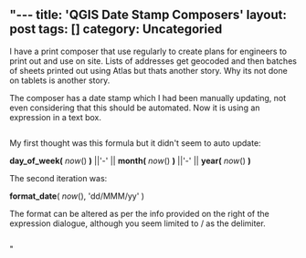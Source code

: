 "---
title: 'QGIS Date Stamp Composers'
layout: post
tags: []
category: 
Uncategoried
---

<p>I have a print composer that use regularly to create plans for engineers to print out and use on site. Lists of addresses get geocoded and then batches of sheets printed out using Atlas but thats another story. Why its not done on tablets is another story.</p>



<p>The composer has a date stamp which I had been manually updating, not even considering that this should be automated. Now it is using an expression in a text box.</p>


<!-- wp:image {""id"":413,""sizeSlug"":""large"",""linkDestination"":""media""} -->
<figure class=""wp-block-image size-large""><a href=""https://gisdriverslicence.files.wordpress.com/2020/10/image-16.png""><img src=""https://gisdriverslicence.files.wordpress.com/2020/10/image-16.png?w=1023"" alt="""" class=""wp-image-413"" /></a></figure>
<!-- /wp:image -->


<p>My first thought was this formula but it didn't seem to auto update:</p>



<p>              <strong>day_of_week(</strong> <em>now</em>() <strong>)</strong>    ||'-' ||   <strong>month(</strong> <em>now</em>() <strong>)</strong>   ||'-' ||   <strong>year(</strong> <em>now</em>() <strong>)</strong></p>



<p>The second iteration was: </p>



<p>               <strong>format_date</strong>(       <em>now</em>(),       'dd/MMM/yy'       )</p>



<p>The format can be altered as per the info provided on the right of the expression dialogue, although you seem limited to / as the delimiter.</p>


<!-- wp:image {""id"":411,""sizeSlug"":""large"",""linkDestination"":""media""} -->
<figure class=""wp-block-image size-large""><a href=""https://gisdriverslicence.files.wordpress.com/2020/10/image-15.png""><img src=""https://gisdriverslicence.files.wordpress.com/2020/10/image-15.png?w=1024"" alt="""" class=""wp-image-411"" /></a></figure>
<!-- /wp:image -->"
